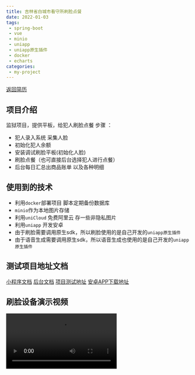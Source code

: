 ```yaml
---
title: 吉林省白城市看守所刷脸点餐
date: 2022-01-03
tags:
 - spring-boot
 - vue
 - minio
 - uniapp
 - uniapp原生插件
 - docker
 - echarts
categories:
 - my-project
---
```


[返回简历](../other/my.md)
## 项目介绍
监狱项目，提供平板，给犯人刷脸点餐
步骤 ：
- 犯人录入系统 采集人脸
- 初始化犯人余额
- 安装调试刷脸平板(初始化人脸)
- 刷脸点餐（也可直接后台选择犯人进行点餐）
- 后台每日汇总出商品账单 以及各种明细
## 使用到的技术 
- 利用`docker`部署项目 脚本定期备份数据库
- `minio`作为本地图片存储
- 利用`uniCloud` 免费阿里云 存一些非隐私图片
- 利用`uniapp` 开发安卓
- 由于刷脸需要调用原生sdk，所以刷脸使用的是自己开发的`uniapp原生插件`
- 由于语音生成需要调用原生sdk，所以语音生成也使用的是自己开发的`uniapp原生插件`
## 测试项目地址文档
[小程序文档](https://doc.icbcyct.com/)
[后台文档](https://doc.yourtools.icu/)
[项目测试地址](https://yunyusuo.yourtools.icu/)
[安卓APP下载地址](https://vkceyugu.cdn.bspapp.com/VKCEYUGU-ce2a3b14-ff17-44c7-a7e1-c5704a867607/b22b512a-9124-4d9d-9d6f-643442867575.apk)

## 刷脸设备演示视频
<video controls src="https://vkceyugu.cdn.bspapp.com/VKCEYUGU-ce2a3b14-ff17-44c7-a7e1-c5704a867607/84eb4232-a836-4864-8540-3677ffa614c4.mp4"/>






